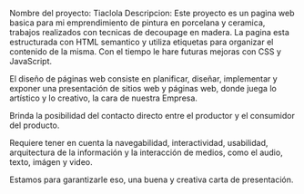 
Nombre del proyecto: Tiaclola
Descripcion:
Este proyecto es un pagina web basica para mi emprendimiento de pintura en porcelana y ceramica, trabajos realizados con tecnicas de decoupage en madera.
La pagina esta estructurada con HTML semantico y utiliza etiquetas para organizar el contenido de la misma.
Con el tiempo le hare futuras mejoras con CSS y JavaScript.


El diseño de páginas web consiste en planificar, diseñar, implementar y exponer una presentación de sitios web y páginas web, donde juega lo artístico y lo creativo, la cara de nuestra Empresa.

Brinda la posibilidad del contacto directo entre el productor y el consumidor del producto.

Requiere tener en cuenta la navegabilidad, interactividad, usabilidad, arquitectura de la información y la interacción de medios, como el audio, texto, imágen y video.

Estamos para garantizarle eso, una buena y creativa carta de presentación.
